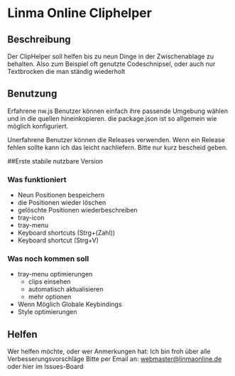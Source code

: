 
# Linma Online Cliphelper

## Beschreibung

Der ClipHelper soll helfen bis zu neun Dinge in der Zwischenablage zu behalten.
Also zum Beispiel oft genutzte Codeschnipsel, oder auch nur Textbrocken die man ständig wiederholt

## Benutzung

Erfahrene nw.js Benutzer können einfach ihre passende Umgebung wählen und in die quellen hineinkopieren.
die package.json ist so allgemein wie möglich konfiguriert.

Unerfahrene Benutzer können die Releases verwenden.
Wenn ein Release fehlen sollte kann ich das leicht nachliefern.
Bitte nur kurz bescheid geben.

##Erste stabile nutzbare Version

### Was funktioniert
* Neun Positionen bespeichern
* die Positionen wieder löschen
* gelöschte Positionen wiederbeschreiben
* tray-icon
* tray-menu
* Keyboard shortcuts (Strg+(Zahl))
* Keyboard shortcut (Strg+V)

### Was noch kommen soll
* tray-menu optimierungen
   * clips einsehen
   * automatisch aktualisieren
   * mehr optionen
* Wenn Möglich Globale Keybindings
* Style optimierungen


## Helfen

Wer helfen möchte, oder wer Anmerkungen hat: 
Ich bin froh über alle Verbesserungsvorschläge 
Bitte per Email an: webmaster@linmaonline.de oder hier im Issues-Board


